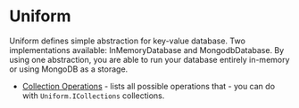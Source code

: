 Uniform
=======

Uniform defines simple abstraction for key-value database. Two implementations available: InMemoryDatabase 
and MongodbDatabase. By using one abstraction, you are able to run your database entirely in-memory or using MongoDB
as a storage.

  * [Collection Operations](/paralect/uniform/wiki/Collection-Operations) - lists all possible operations that 
                                                                          - you can do with `Uniform.ICollections` collections.